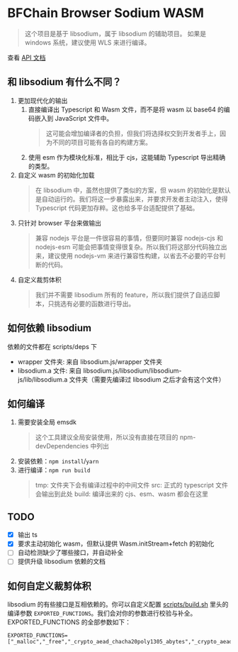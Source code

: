 # BFChain Browser Sodium WASM

> 这个项目是基于 libsodium，属于 libsodium 的辅助项目。
> 如果是 windows 系统，建议使用 WLS 来进行编译。

查看 [API 文档](./API.md)

## 和 libsodium 有什么不同？

1. 更加现代化的输出
   1. 直接编译出 Typescript 和 Wasm 文件，而不是将 wasm 以 base64 的编码嵌入到 JavaScript 文件中。
      > 这可能会增加编译者的负担，但我们将选择权交到开发者手上，因为不同的项目可能有各自的构建方案。
   1. 使用 esm 作为模块化标准，相比于 cjs，这能辅助 Typescript 导出精确的类型。
1. 自定义 wasm 的初始化加载
   > 在 libsodium 中，虽然也提供了类似的方案，但 wasm 的初始化是默认是自动运行的。我们将这一步暴露出来，并要求开发者主动注入，使得 Typescript 代码更加存粹。这也给多平台适配提供了基础。
1. 只针对 browser 平台来做输出
   > 兼容 nodejs 平台是一件很容易的事情，但要同时兼容 nodejs-cjs 和 nodejs-esm 可能会把事情变得很复杂。所以我们将这部分代码独立出来，建议使用 nodejs-vm 来进行兼容性构建，以省去不必要的平台判断的代码。
1. 自定义裁剪体积
   > 我们并不需要 libsodium 所有的 feature，所以我们提供了自适应脚本，只挑选有必要的函数进行导出。

## 如何依赖 libsodium

依赖的文件都在 scripts/deps 下

- wrapper 文件夹: 来自 libsodium.js/wrapper 文件夹
- libsodium.a 文件: 来自 libsodium.js/libsodium/libsodium-js/lib/libsodium.a 文件夹（需要先编译过 libsodium 之后才会有这个文件）

## 如何编译

1. 需要安装全局 emsdk
   > 这个工具建议全局安装使用，所以没有直接在项目的 npm-devDependencies 中列出
1. 安装依赖：`npm install`/`yarn`
1. 进行编译：`npm run build`
   > tmp: 文件夹下会有编译过程中的中间文件
   > src: 正式的 typescript 文件会输出到此处
   > build: 编译出来的 cjs、esm、wasm 都会在这里

## TODO

- [x] 输出 ts
- [x] 要求主动初始化 wasm，但默认提供 Wasm.initStream+fetch 的初始化
- [ ] 自动检测缺少了哪些接口，并自动补全
- [ ] 提供升级 libsodium 依赖的文档

## 如何自定义裁剪体积

libsodium 的有些接口是互相依赖的。你可以自定义配置 [scripts/build.sh]() 里头的编译参数 `EXPORTED_FUNCTIONS`。我们会对你的参数进行校验与补全。
EXPORTED_FUNCTIONS 的全部参数如下：

```
EXPORTED_FUNCTIONS=["_malloc","_free","_crypto_aead_chacha20poly1305_abytes","_crypto_aead_chacha20poly1305_decrypt","_crypto_aead_chacha20poly1305_decrypt_detached","_crypto_aead_chacha20poly1305_encrypt","_crypto_aead_chacha20poly1305_encrypt_detached","_crypto_aead_chacha20poly1305_ietf_abytes","_crypto_aead_chacha20poly1305_ietf_decrypt","_crypto_aead_chacha20poly1305_ietf_decrypt_detached","_crypto_aead_chacha20poly1305_ietf_encrypt","_crypto_aead_chacha20poly1305_ietf_encrypt_detached","_crypto_aead_chacha20poly1305_ietf_keybytes","_crypto_aead_chacha20poly1305_ietf_keygen","_crypto_aead_chacha20poly1305_ietf_messagebytes_max","_crypto_aead_chacha20poly1305_ietf_npubbytes","_crypto_aead_chacha20poly1305_ietf_nsecbytes","_crypto_aead_chacha20poly1305_keybytes","_crypto_aead_chacha20poly1305_keygen","_crypto_aead_chacha20poly1305_messagebytes_max","_crypto_aead_chacha20poly1305_npubbytes","_crypto_aead_chacha20poly1305_nsecbytes","_crypto_aead_xchacha20poly1305_ietf_abytes","_crypto_aead_xchacha20poly1305_ietf_decrypt","_crypto_aead_xchacha20poly1305_ietf_decrypt_detached","_crypto_aead_xchacha20poly1305_ietf_encrypt","_crypto_aead_xchacha20poly1305_ietf_encrypt_detached","_crypto_aead_xchacha20poly1305_ietf_keybytes","_crypto_aead_xchacha20poly1305_ietf_keygen","_crypto_aead_xchacha20poly1305_ietf_messagebytes_max","_crypto_aead_xchacha20poly1305_ietf_npubbytes","_crypto_aead_xchacha20poly1305_ietf_nsecbytes","_crypto_auth","_crypto_auth_bytes","_crypto_auth_keybytes","_crypto_auth_keygen","_crypto_auth_verify","_crypto_box_beforenm","_crypto_box_beforenmbytes","_crypto_box_detached","_crypto_box_detached_afternm","_crypto_box_easy","_crypto_box_easy_afternm","_crypto_box_keypair","_crypto_box_macbytes","_crypto_box_messagebytes_max","_crypto_box_noncebytes","_crypto_box_open_detached","_crypto_box_open_detached_afternm","_crypto_box_open_easy","_crypto_box_open_easy_afternm","_crypto_box_publickeybytes","_crypto_box_seal","_crypto_box_seal_open","_crypto_box_sealbytes","_crypto_box_secretkeybytes","_crypto_box_seed_keypair","_crypto_box_seedbytes","_crypto_generichash","_crypto_generichash_bytes","_crypto_generichash_bytes_max","_crypto_generichash_bytes_min","_crypto_generichash_final","_crypto_generichash_init","_crypto_generichash_keybytes","_crypto_generichash_keybytes_max","_crypto_generichash_keybytes_min","_crypto_generichash_keygen","_crypto_generichash_statebytes","_crypto_generichash_update","_crypto_hash","_crypto_hash_bytes","_crypto_kdf_bytes_max","_crypto_kdf_bytes_min","_crypto_kdf_contextbytes","_crypto_kdf_derive_from_key","_crypto_kdf_keybytes","_crypto_kdf_keygen","_crypto_kx_client_session_keys","_crypto_kx_keypair","_crypto_kx_publickeybytes","_crypto_kx_secretkeybytes","_crypto_kx_seed_keypair","_crypto_kx_seedbytes","_crypto_kx_server_session_keys","_crypto_kx_sessionkeybytes","_crypto_pwhash","_crypto_pwhash_alg_argon2i13","_crypto_pwhash_alg_argon2id13","_crypto_pwhash_alg_default","_crypto_pwhash_bytes_max","_crypto_pwhash_bytes_min","_crypto_pwhash_memlimit_interactive","_crypto_pwhash_memlimit_max","_crypto_pwhash_memlimit_min","_crypto_pwhash_memlimit_moderate","_crypto_pwhash_memlimit_sensitive","_crypto_pwhash_opslimit_interactive","_crypto_pwhash_opslimit_max","_crypto_pwhash_opslimit_min","_crypto_pwhash_opslimit_moderate","_crypto_pwhash_opslimit_sensitive","_crypto_pwhash_passwd_max","_crypto_pwhash_passwd_min","_crypto_pwhash_saltbytes","_crypto_pwhash_str","_crypto_pwhash_str_alg","_crypto_pwhash_str_needs_rehash","_crypto_pwhash_str_verify","_crypto_pwhash_strbytes","_crypto_pwhash_strprefix","_crypto_scalarmult","_crypto_scalarmult_base","_crypto_scalarmult_bytes","_crypto_scalarmult_scalarbytes","_crypto_secretbox_detached","_crypto_secretbox_easy","_crypto_secretbox_keybytes","_crypto_secretbox_keygen","_crypto_secretbox_macbytes","_crypto_secretbox_messagebytes_max","_crypto_secretbox_noncebytes","_crypto_secretbox_open_detached","_crypto_secretbox_open_easy","_crypto_secretstream_xchacha20poly1305_abytes","_crypto_secretstream_xchacha20poly1305_headerbytes","_crypto_secretstream_xchacha20poly1305_init_pull","_crypto_secretstream_xchacha20poly1305_init_push","_crypto_secretstream_xchacha20poly1305_keybytes","_crypto_secretstream_xchacha20poly1305_keygen","_crypto_secretstream_xchacha20poly1305_messagebytes_max","_crypto_secretstream_xchacha20poly1305_pull","_crypto_secretstream_xchacha20poly1305_push","_crypto_secretstream_xchacha20poly1305_rekey","_crypto_secretstream_xchacha20poly1305_statebytes","_crypto_secretstream_xchacha20poly1305_tag_final","_crypto_secretstream_xchacha20poly1305_tag_message","_crypto_secretstream_xchacha20poly1305_tag_push","_crypto_secretstream_xchacha20poly1305_tag_rekey","_crypto_shorthash","_crypto_shorthash_bytes","_crypto_shorthash_keybytes","_crypto_shorthash_keygen","_crypto_sign","_crypto_sign_bytes","_crypto_sign_detached","_crypto_sign_ed25519_pk_to_curve25519","_crypto_sign_ed25519_sk_to_curve25519","_crypto_sign_final_create","_crypto_sign_final_verify","_crypto_sign_init","_crypto_sign_keypair","_crypto_sign_messagebytes_max","_crypto_sign_open","_crypto_sign_publickeybytes","_crypto_sign_secretkeybytes","_crypto_sign_seed_keypair","_crypto_sign_seedbytes","_crypto_sign_statebytes","_crypto_sign_update","_crypto_sign_verify_detached","_randombytes","_randombytes_buf","_randombytes_buf_deterministic","_randombytes_close","_randombytes_random","_randombytes_seedbytes","_randombytes_stir","_randombytes_uniform","_sodium_base642bin","_sodium_base64_encoded_len","_sodium_bin2base64","_sodium_bin2hex","_sodium_hex2bin","_sodium_init","_sodium_library_minimal","_sodium_library_version_major","_sodium_library_version_minor","_sodium_pad","_sodium_unpad","_sodium_version_string"]
```
